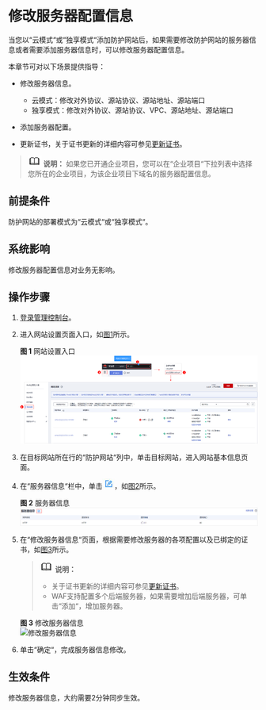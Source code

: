 # 修改服务器配置信息<a name="waf_01_0001"></a>

当您以“云模式“或“独享模式“添加防护网站后，如果需要修改防护网站的服务器信息或者需要添加服务器信息时，可以修改服务器配置信息。

本章节可对以下场景提供指导：

-   修改服务器信息。
    -   云模式：修改对外协议、源站协议、源站地址、源站端口
    -   独享模式：修改对外协议、源站协议、VPC、源站地址、源站端口

-   添加服务器配置。
-   更新证书，关于证书更新的详细内容可参见[更新证书](更新证书.md)。

>![](public_sys-resources/icon-note.gif) **说明：** 
>如果您已开通企业项目，您可以在“企业项目“下拉列表中选择您所在的企业项目，为该企业项目下域名的服务器配置信息。

## 前提条件<a name="section2256777914731"></a>

防护网站的部署模式为“云模式“或“独享模式“。

## 系统影响<a name="section10771154618268"></a>

修改服务器配置信息对业务无影响。

## 操作步骤<a name="section99661953135418"></a>

1.  [登录管理控制台](https://console.huaweicloud.com/?locale=zh-cn)。
2.  进入网站设置页面入口，如[图1](#waf_01_0002_fig172535820151)所示。

    **图 1**  网站设置入口<a name="waf_01_0002_fig172535820151"></a>  
    ![](figures/网站设置入口.png "网站设置入口")

3.  在目标网站所在行的“防护网站“列中，单击目标网站，进入网站基本信息页面。
4.  在“服务器信息“栏中，单击![](figures/icon-edit.jpg)，如[图2](#fig165215137120)所示。

    **图 2**  服务器信息<a name="fig165215137120"></a>  
    ![](figures/服务器信息.png "服务器信息")

5.  在“修改服务器信息“页面，根据需要修改服务器的各项配置以及已绑定的证书，如[图3](#fig828241818418)所示。

    >![](public_sys-resources/icon-note.gif) **说明：** 
    >-   关于证书更新的详细内容可参见[更新证书](更新证书.md)。
    >-   WAF支持配置多个后端服务器，如果需要增加后端服务器，可单击“添加“，增加服务器。

    **图 3**  修改服务器信息<a name="fig828241818418"></a>  
    ![](figures/修改服务器信息.png "修改服务器信息")

6.  单击“确定“，完成服务器信息修改。

## 生效条件<a name="section493711571450"></a>

修改服务器信息，大约需要2分钟同步生效。

